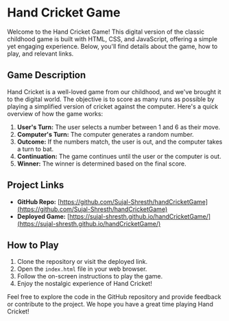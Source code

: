 # Hand Cricket Game

Welcome to the Hand Cricket Game! This digital version of the classic childhood game is built with HTML, CSS, and JavaScript, offering a simple yet engaging experience. Below, you'll find details about the game, how to play, and relevant links.

## Game Description

Hand Cricket is a well-loved game from our childhood, and we've brought it to the digital world. The objective is to score as many runs as possible by playing a simplified version of cricket against the computer. Here's a quick overview of how the game works:

1. **User's Turn:** The user selects a number between 1 and 6 as their move.
2. **Computer's Turn:** The computer generates a random number.
3. **Outcome:** If the numbers match, the user is out, and the computer takes a turn to bat.
4. **Continuation:** The game continues until the user or the computer is out.
5. **Winner:** The winner is determined based on the final score.

## Project Links

- **GitHub Repo:** [https://github.com/Sujal-Shresth/handCricketGame](https://github.com/Sujal-Shresth/handCricketGame)
- **Deployed Game:** [https://sujal-shresth.github.io/handCricketGame/](https://sujal-shresth.github.io/handCricketGame/)

## How to Play

1. Clone the repository or visit the deployed link.
2. Open the `index.html` file in your web browser.
3. Follow the on-screen instructions to play the game.
4. Enjoy the nostalgic experience of Hand Cricket!

Feel free to explore the code in the GitHub repository and provide feedback or contribute to the project. We hope you have a great time playing Hand Cricket!
